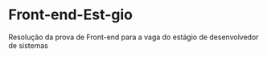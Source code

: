 # Front-end-Est-gio
Resolução da prova de Front-end para a vaga do estágio de desenvolvedor de sistemas
